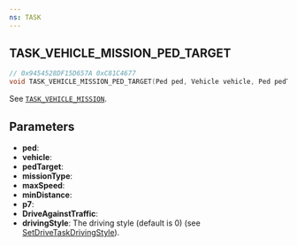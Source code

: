 ```yaml
---
ns: TASK
---
```

## TASK_VEHICLE_MISSION_PED_TARGET

```c
// 0x9454528DF15D657A 0xC81C4677
void TASK_VEHICLE_MISSION_PED_TARGET(Ped ped, Vehicle vehicle, Ped pedTarget, int missionType, float maxSpeed, int drivingStyle, float minDistance, float p7, BOOL DriveAgainstTraffic);
```

See [`TASK_VEHICLE_MISSION`](#_0x659427E0EF36BCDE).

## Parameters
* **ped**: 
* **vehicle**: 
* **pedTarget**: 
* **missionType**: 
* **maxSpeed**: 
* **minDistance**: 
* **p7**: 
* **DriveAgainstTraffic**: 
* **drivingStyle**: The driving style (default is 0) (see [SetDriveTaskDrivingStyle](#_0xDACE1BE37D88AF67)).

